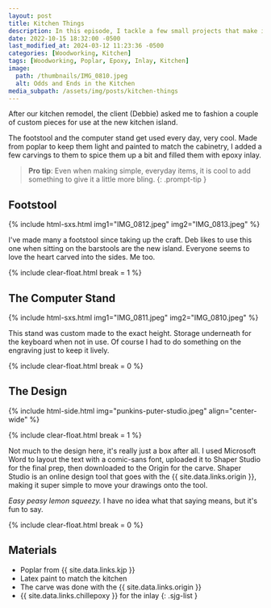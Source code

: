 ```yaml
---
layout: post
title: Kitchen Things
description: In this episode, I tackle a few small projects that make it more comfortable sitting at our kitchen island
date: 2022-10-15 18:32:00 -0500
last_modified_at: 2024-03-12 11:23:36 -0500
categories: [Woodworking, Kitchen]
tags: [Woodworking, Poplar, Epoxy, Inlay, Kitchen]
image:
  path: /thumbnails/IMG_0810.jpeg
  alt: Odds and Ends in the Kitchen
media_subpath: /assets/img/posts/kitchen-things
---
```

After our kitchen remodel, the client (Debbie) asked me to fashion a couple of custom pieces for use at the new kitchen island.

The footstool and the computer stand get used every day, very cool. Made from poplar to keep them light and painted to match the cabinetry, I added a few carvings to them to spice them up a bit and filled them with epoxy inlay.

> **Pro tip**: Even when making simple, everyday items, it is cool to add something to give it a little more bling.
{: .prompt-tip }

## Footstool

{% include html-sxs.html img1="IMG_0812.jpeg" img2="IMG_0813.jpeg" %}

I've made many a footstool since taking up the craft. Deb likes to use this one when sitting on the barstools are the new island. Everyone seems to love the heart carved into the sides. Me too.

{% include clear-float.html break = 1 %}

## The Computer Stand

{% include html-sxs.html img1="IMG_0811.jpeg" img2="IMG_0810.jpeg" %}

This stand was custom made to the exact height. Storage underneath for the keyboard when not in use. Of course I had to do something on the engraving just to keep it lively.

{% include clear-float.html break  = 0 %}

## The Design

{% include html-side.html img="punkins-puter-studio.jpeg" align="center-wide" %}

{% include clear-float.html break  = 1 %}

Not much to the design here, it's really just a box after all. I used Microsoft Word to layout the text with a comic-sans font, uploaded it to Shaper Studio for the final prep, then downloaded to the Origin for the carve. Shaper Studio is an online design tool that goes with the {{ site.data.links.origin }}, making it super simple to move your drawings onto the tool.

_Easy peasy lemon squeezy._ I have no idea what that saying means, but it's fun to say.

{% include clear-float.html break  = 0 %}

## Materials

- Poplar from {{ site.data.links.kjp }}
- Latex paint to match the kitchen
- The carve was done with the {{ site.data.links.origin }}
- {{ site.data.links.chillepoxy }} for the inlay
{: .sjg-list }
